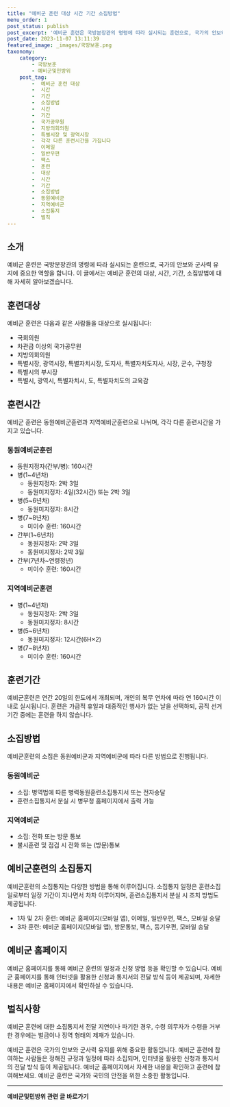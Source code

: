 ```yaml
---
title: "예비군 훈련 대상 시간 기간 소집방법"
menu_order: 1
post_status: publish
post_excerpt: '예비군 훈련은 국방분장관의 명령에 따라 실시되는 훈련으로, 국가의 안보와 군사력 유지에 중요한 역할을 합니다. 이 글에서는 예비군 훈련의 대상, 시간, 기간, 소집방법에 대해 자세히 알아보겠습니다.'
post_date: 2023-11-07 13:11:39
featured_image: _images/국방보훈.png
taxonomy:
    category:
        - 국방보훈
        - 예비군및민방위
    post_tag:
        -  예비군 훈련 대상
        -  시간
        -  기간
        -  소집방법
        -  시간
        -  기간
        -  국가공무원
        -  지방의회의원
        -  특별시장 및 광역시장
        -  각각 다른 훈련시간을 가집니다
        -  이메일
        -  일반우편
        -  팩스
        -  훈련
        -  대상
        -  시간
        -  기간
        -  소집방법
        -  동원예비군
        -  지역예비군
        -  소집통지
        -  벌칙
---
```



## 소개
예비군 훈련은 국방분장관의 명령에 따라 실시되는 훈련으로, 국가의 안보와 군사력 유지에 중요한 역할을 합니다. 이 글에서는 예비군 훈련의 대상, 시간, 기간, 소집방법에 대해 자세히 알아보겠습니다.

## 훈련대상
예비군 훈련은 다음과 같은 사람들을 대상으로 실시됩니다:
- 국회의원
- 차관급 이상의 국가공무원
- 지방의회의원
- 특별시장, 광역시장, 특별자치시장, 도지사, 특별자치도지사, 시장, 군수, 구청장
- 특별시의 부시장
- 특별시, 광역시, 특별자치시, 도, 특별자치도의 교육감

## 훈련시간
예비군 훈련은 동원예비군훈련과 지역예비군훈련으로 나뉘며, 각각 다른 훈련시간을 가지고 있습니다.

### 동원예비군훈련
- 동원지정자(간부/병): 160시간
- 병(1~4년차)
  - 동원지정자: 2박 3일
  - 동원미지정자: 4일(32시간) 또는 2박 3일
- 병(5~6년차)
  - 동원미지정자: 8시간
- 병(7~8년차)
  - 미이수 훈련: 160시간
- 간부(1~6년차)
  - 동원지정자: 2박 3일
  - 동원미지정자: 2박 3일
- 간부(7년차~연령정년)
  - 미이수 훈련: 160시간

### 지역예비군훈련
- 병(1~4년차)
  - 동원지정자: 2박 3일
  - 동원미지정자: 8시간
- 병(5~6년차)
  - 동원미지정자: 12시간(6H×2)
- 병(7~8년차)
  - 미이수 훈련: 160시간

## 훈련기간
예비군훈련은 연간 20일의 한도에서 개최되며, 개인의 복무 연차에 따라 연 160시간 이내로 실시됩니다. 훈련은 가급적 휴일과 대중적인 행사가 없는 날을 선택하되, 공직 선거기간 중에는 훈련을 하지 않습니다.

## 소집방법
예비군훈련의 소집은 동원예비군과 지역예비군에 따라 다른 방법으로 진행됩니다.

### 동원예비군
- 소집: 병역법에 따른 병력동원훈련소집통지서 또는 전자송달
- 훈련소집통지서 분실 시 병무청 홈페이지에서 출력 가능

### 지역예비군
- 소집: 전화 또는 방문 통보
- 불시훈련 및 점검 시 전화 또는 (방문)통보

## 예비군훈련의 소집통지
예비군훈련의 소집통지는 다양한 방법을 통해 이루어집니다. 소집통지 일정은 훈련소집일로부터 일정 기간이 지나면서 차차 이루어지며, 훈련소집통지서 분실 시 조치 방법도 제공됩니다.

- 1차 및 2차 훈련: 예비군 홈페이지(모바일 앱), 이메일, 일반우편, 팩스, 모바일 송달
- 3차 훈련: 예비군 홈페이지(모바일 앱), 방문통보, 팩스, 등기우편, 모바일 송달

## 예비군 홈페이지
예비군 홈페이지를 통해 예비군 훈련의 일정과 신청 방법 등을 확인할 수 있습니다. 예비군 홈페이지를 통해 인터넷을 활용한 신청과 통지서의 전달 방식 등이 제공되며, 자세한 내용은 예비군 홈페이지에서 확인하실 수 있습니다.

## 벌칙사항
예비군 훈련에 대한 소집통지서 전달 지연이나 파기한 경우, 수령 의무자가 수령을 거부한 경우에는 벌금이나 징역 형태의 제재가 있습니다.

예비군 훈련은 국가의 안보와 군사력 유지를 위해 중요한 활동입니다. 예비군 훈련에 참여하는 사람들은 정해진 규정과 일정에 따라 소집되며, 인터넷을 활용한 신청과 통지서의 전달 방식 등이 제공됩니다. 예비군 홈페이지에서 자세한 내용을 확인하고 훈련에 참여해보세요. 예비군 훈련은 국가와 국민의 안전을 위한 소중한 활동입니다.
<!-- wp:separator -->
<hr class="wp-block-separator has-alpha-channel-opacity"/>
<!-- /wp:separator -->

<!-- wp:group {"backgroundColor":"base","layout":{"type":"constrained"}} -->
<div class="wp-block-group has-base-background-color has-background"><!-- wp:paragraph {"align":"center","fontSize":"medium"} -->
<p class="has-text-align-center has-large-font-size"><strong>예비군및민방위 관련 글 바로가기</strong></p>
<!-- /wp:paragraph -->


<!-- wp:latest-posts {"categories":[{"id":9797,"count":19,"description":"","link":"https://uknowlaw.com/category/%ec%98%88%eb%b9%84%ea%b5%b0%eb%b0%8f%eb%af%bc%eb%b0%a9%ec%9c%84/","name":"예비군및민방위","slug":"예비군및민방위","taxonomy":"category","parent":0,"meta":[],"_links":{"self":[{"href":"https://uknowlaw.com/wp-json/wp/v2/categories/9797"}],"collection":[{"href":"https://uknowlaw.com/wp-json/wp/v2/categories"}],"about":[{"href":"https://uknowlaw.com/wp-json/wp/v2/taxonomies/category"}],"wp:post_type":[{"href":"https://uknowlaw.com/wp-json/wp/v2/posts?categories=9797"}],"curies":[{"name":"wp","href":"https://api.w.org/{rel}","templated":true}]}}],"postsToShow":100,"excerptLength":28,"postLayout":"grid","columns":2,"featuredImageAlign":"left","featuredImageSizeSlug":"large","fontSize":18px} /--></div>
<!-- /wp:group -->